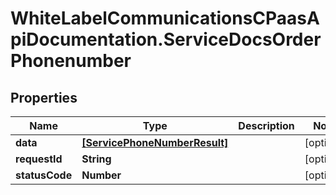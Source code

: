 # WhiteLabelCommunicationsCPaasApiDocumentation.ServiceDocsOrderPhonenumber

## Properties

Name | Type | Description | Notes
------------ | ------------- | ------------- | -------------
**data** | [**[ServicePhoneNumberResult]**](ServicePhoneNumberResult.md) |  | [optional] 
**requestId** | **String** |  | [optional] 
**statusCode** | **Number** |  | [optional] 



